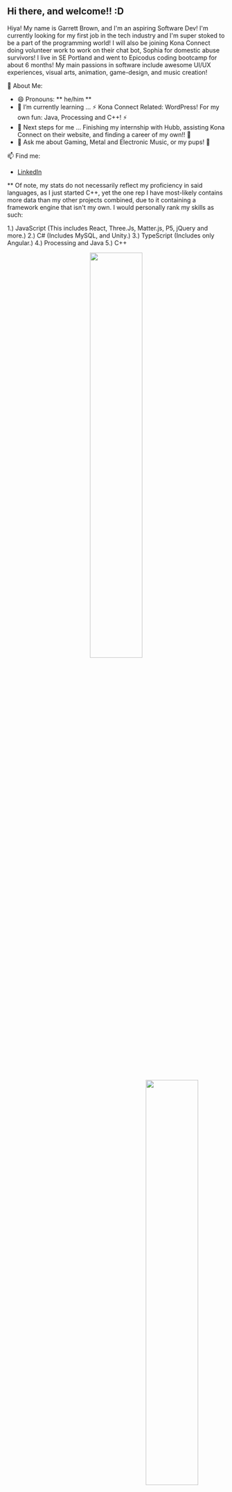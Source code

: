  <div>  
  <h2>Hi there, and welcome!! :D </h2>
  <p>
  </p>
</div>

Hiya! My name is Garrett Brown, and I'm an aspiring Software Dev! I'm currently looking for my first job in the tech industry and I'm super stoked to be a part of the programming world! I will also be joining Kona Connect doing volunteer work to work on their chat bot, Sophia for domestic abuse survivors! I live in SE Portland and went to Epicodus coding bootcamp for about 6 months! My main passions in software include awesome UI/UX experiences, visual arts, animation, game-design, and music creation! 

📃 About Me:
- 😄 Pronouns: ** he/him **
- 🌱 I’m currently learning ... ⚡ Kona Connect Related: WordPress! For my own fun: Java, Processing and C++! ⚡ 
- 👣 Next steps for me ... Finishing my internship with Hubb, assisting Kona Connect on their website, and finding a career of my own!! 🦾
- 💬 Ask me about Gaming, Metal and Electronic Music, or my pups! 🍹 

📫 Find me: 
- <a href=https://www.linkedin.com/in/garrett-brown-d/>LinkedIn</a>

** Of note, my stats do not necessarily reflect my proficiency in said languages, as I just started C++, yet the one rep I have most-likely contains more data than my other projects combined, due to it containing a framework engine that isn't my own. I would personally rank my skills as such:

1.) JavaScript (This includes React, Three.Js, Matter.js, P5, jQuery and more.)
2.) C# (Includes MySQL, and Unity.)
3.) TypeScript (Includes only Angular.)
4.) Processing and Java
5.) C++


<div align="center">
 
 <img style="display:inline-block" src="https://github-readme-stats.vercel.app/api/?username=garrettbrown-dev&show_icons=true&theme=algolia&hide_border=true" width="49%"/>
 <br/>
 <img style="display:inline-block; float:right" src="https://github-readme-stats.vercel.app/api/top-langs/?username=garrettbrown-dev&show_icons=true&theme=algolia&layout=compact&hide_border=true&hide=smalltalk" width="49%"/>
 
</div>
